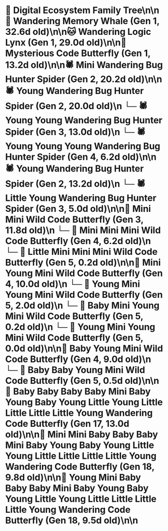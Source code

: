 # 🌳 Digital Ecosystem Family Tree\n\n🐋 Wandering Memory Whale (Gen 1, 32.6d old)\n\n🐱 Wandering Logic Lynx (Gen 1, 29.0d old)\n\n🦋 Mysterious Code Butterfly (Gen 1, 13.2d old)\n\n🕷️ Mini Wandering Bug Hunter Spider (Gen 2, 20.2d old)\n\n🕷️ Young Wandering Bug Hunter Spider (Gen 2, 20.0d old)\n  └─ 🕷️ Young Young Wandering Bug Hunter Spider (Gen 3, 13.0d old)\n    └─ 🕷️ Young Young Young Wandering Bug Hunter Spider (Gen 4, 6.2d old)\n\n🕷️ Young Wandering Bug Hunter Spider (Gen 2, 13.2d old)\n  └─ 🕷️ Little Young Wandering Bug Hunter Spider (Gen 3, 5.0d old)\n\n🦋 Mini Mini Wild Code Butterfly (Gen 3, 11.8d old)\n  └─ 🦋 Mini Mini Mini Wild Code Butterfly (Gen 4, 6.2d old)\n    └─ 🦋 Little Mini Mini Mini Wild Code Butterfly (Gen 5, 0.2d old)\n\n🦋 Mini Young Mini Wild Code Butterfly (Gen 4, 10.0d old)\n  └─ 🦋 Young Mini Young Mini Wild Code Butterfly (Gen 5, 2.0d old)\n  └─ 🦋 Baby Mini Young Mini Wild Code Butterfly (Gen 5, 0.2d old)\n  └─ 🦋 Young Mini Young Mini Wild Code Butterfly (Gen 5, 0.0d old)\n\n🦋 Baby Young Mini Wild Code Butterfly (Gen 4, 9.0d old)\n  └─ 🦋 Baby Baby Young Mini Wild Code Butterfly (Gen 5, 0.5d old)\n\n🦋 Baby Baby Baby Baby Mini Baby Young Baby Young Little Young Little Little Little Little Young Wandering Code Butterfly (Gen 17, 13.0d old)\n\n🦋 Mini Mini Baby Baby Baby Mini Baby Young Baby Young Little Young Little Little Little Little Young Wandering Code Butterfly (Gen 18, 9.8d old)\n\n🦋 Young Mini Baby Baby Baby Mini Baby Young Baby Young Little Young Little Little Little Little Young Wandering Code Butterfly (Gen 18, 9.5d old)\n\n